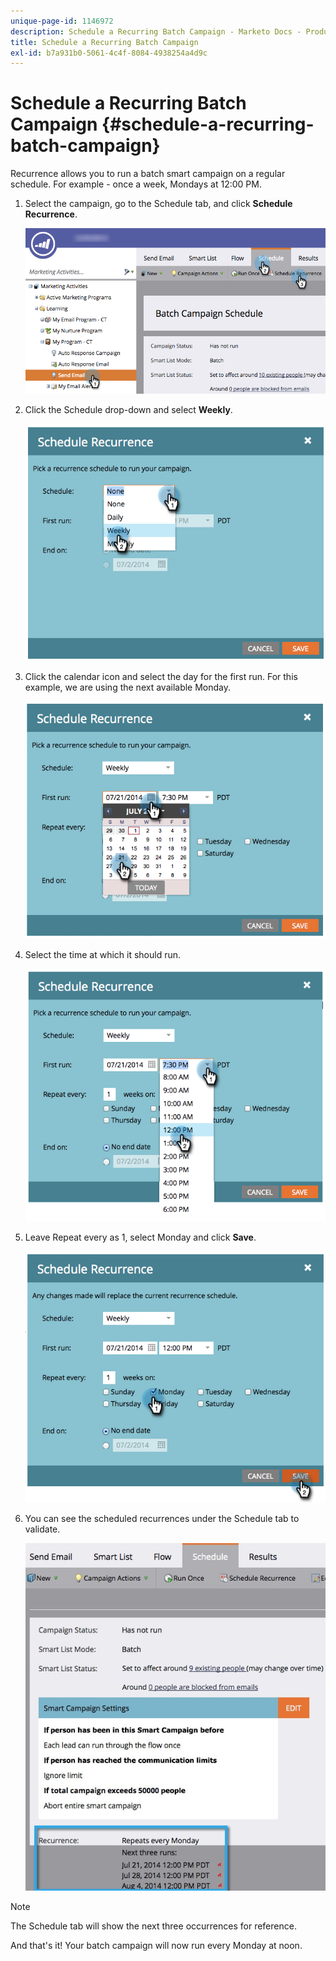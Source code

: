 ```yaml
---
unique-page-id: 1146972
description: Schedule a Recurring Batch Campaign - Marketo Docs - Product Documentation
title: Schedule a Recurring Batch Campaign
exl-id: b7a931b0-5061-4c4f-8084-4938254a4d9c
---
```

# Schedule a Recurring Batch Campaign {#schedule-a-recurring-batch-campaign}

Recurrence allows you to run a batch smart campaign on a regular schedule. For example - once a week, Mondays at 12:00 PM.

1. Select the campaign, go to the Schedule tab, and click **Schedule Recurrence**.

   ![](assets/recurrencehands-sendemail.png)

1. Click the Schedule drop-down and select **Weekly**.

   ![](assets/image2014-9-22-11-3a41-3a42.png)

1. Click the calendar icon and select the day for the first run. For this example, we are using the next available Monday.

   ![](assets/image2014-9-22-11-3a41-3a46.png)

1. Select the time at which it should run.

   ![](assets/image2014-9-22-11-3a41-3a49.png)

1. Leave Repeat every as 1, select Monday and click **Save**.

   ![](assets/image2014-9-22-11-3a41-3a53.png)

1. You can see the scheduled recurrences under the Schedule tab to validate.

   ![](assets/recurrence.jpg)

>[!NOTE]
>
>The Schedule tab will show the next three occurrences for reference.

And that's it! Your batch campaign will now run every Monday at noon.
